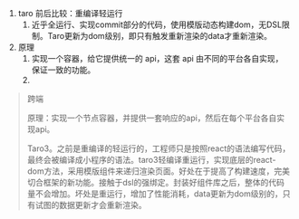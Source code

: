 1. taro 前后比较：重编译轻运行
   1. 近乎全运行、实现commit部分的代码，使用模版动态构建dom，无DSL限制。Taro更新为dom级别，即只有触发重新渲染的data才重新渲染。
2. 原理
   1. 实现一个容器，给它提供统一的 api，这套 api 由不同的平台各自实现，保证一致的功能。
   2. 

> 跨端
>
> 原理：实现一个节点容器，并提供一套响应的api，然后在每个平台各自实现api。
>
> Taro3。之前是重编译的轻运行的，工程师只是按照react的语法编写代码，最终会被编译成小程序的语法。taro3轻编译重运行，实现底层的react-dom方法，采用模版组件来递归渲染页面。好处在于提高了构建速度，完美切合框架的新功能。接触于dsl的强绑定。封装好组件库之后，整体的代码量不会增加。坏处是重运行，增加了性能消耗，data更新为dom级别的，只有试图的数据更新才会重新渲染。